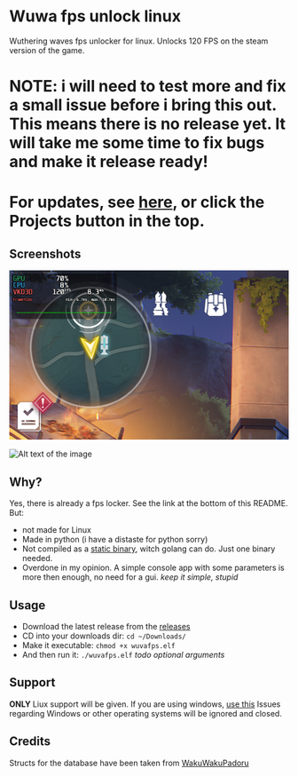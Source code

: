 # Wuwa fps unlock linux
Wuthering waves fps unlocker for linux. Unlocks 120 FPS on the steam version of the game.

# NOTE: i will need to test more and fix a small issue before i bring this out. This means there is no release yet. It will take me some time to fix bugs and make it release ready!

# For updates, see [here](https://github.com/users/aamaanaa/projects/5), or click the Projects button in the top.

## Screenshots
![Alt text of the image](https://github.com/aamaanaa/wuwa-fps-unlock-linux/blob/main/fps1.png)

![Alt text of the image](https://github.com/aamaanaa/wuwa-fps-unlock-linux/blob/main/fps2.png)

## Why? 
Yes, there is already a fps locker. See the link at the bottom of this README. But:

- not made for Linux
- Made in python (i have a distaste for python sorry)
- Not compiled as a [static binary](https://en.wikipedia.org/wiki/Static_build), witch golang can do. Just one binary needed.
- Overdone in my opinion. A simple console app with some parameters is more then enough, no need for a gui. *keep it simple, stupid*

## Usage
- Download the latest release from the [releases](https://github.com/aamaanaa/wuwa-fps-unlock-linux/releases)
- CD into your downloads dir: `cd ~/Downloads/`
- Make it executable: `chmod +x wuvafps.elf`
- And then run it: `./wuvafps.elf`
*todo optional arguments*

## Support
**ONLY** Liux support will be given. If you are using windows, [use this](https://github.com/WakuWakuPadoru/WuWa_Simple_FPSUnlocker)
Issues regarding Windows or other operating systems will be ignored and closed. 

## Credits
Structs for the database have been taken from [WakuWakuPadoru](https://github.com/WakuWakuPadoru/WuWa_Simple_FPSUnlocker/blob/master/src/config_modifiers/modifiers.py)
